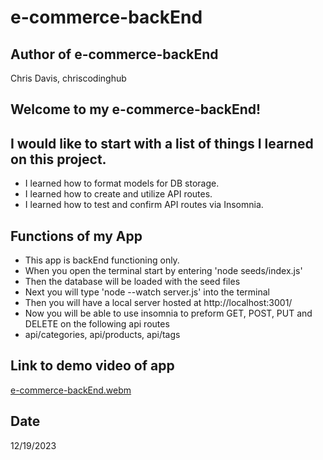 # e-commerce-backEnd

## Author of e-commerce-backEnd
Chris Davis, chriscodinghub

## Welcome to my e-commerce-backEnd!


## I would like to start with a list of things I learned on this project.

+ I learned how to format models for DB storage.
+ I learned how to create and utilize API routes.
+ I learned how to test and confirm API routes via Insomnia.

## Functions of my App
+ This app is backEnd functioning only.
+ When you open the terminal start by entering 'node seeds/index.js'
+ Then the database will be loaded with the seed files
+ Next you will type 'node --watch server.js' into the terminal
+ Then you will have a local server hosted at http://localhost:3001/
+ Now you will be able to use insomnia to preform GET, POST, PUT and DELETE on the following api routes
+ api/categories, api/products, api/tags



## Link to demo video of app
[e-commerce-backEnd.webm](https://github.com/chriscodinghub/e-commerce-backEnd/assets/144561170/91eaf4b1-dab1-4fb2-85f4-9a652ec00975)


## Date
12/19/2023
